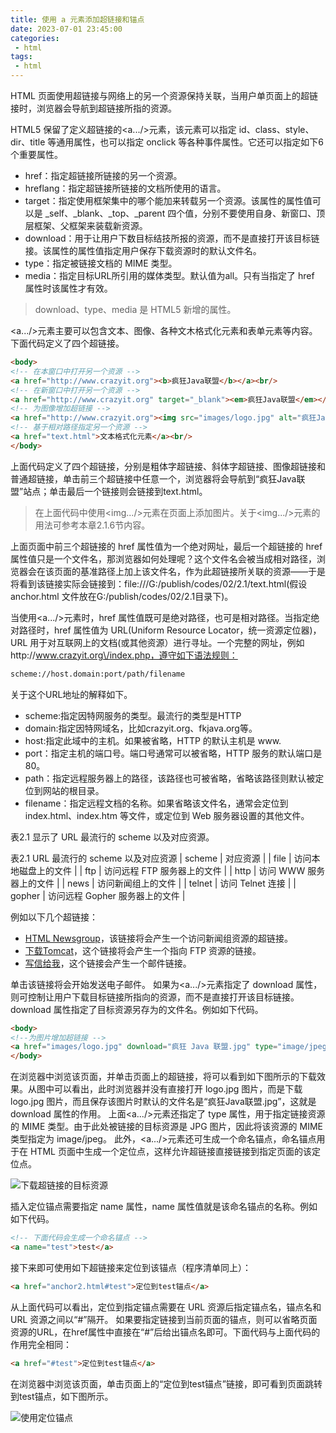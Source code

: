 ```yaml
---
title: 使用 a 元素添加超链接和锚点
date: 2023-07-01 23:45:00
categories:
 - html
tags:
 - html
---
```


HTML 页面使用超链接与网络上的另一个资源保持关联，当用户单页面上的超链接时，浏览器会导航到超链接所指的资源。

HTML5 保留了定义超链接的\<a...\/\>元素，该元素可以指定 id、class、style、dir、title 等通用属性，也可以指定 onclick 等各种事件属性。它还可以指定如下6个重要属性。

* href：指定超链接所链接的另一个资源。
* hreflang：指定超链接所链接的文档所使用的语言。
* target：指定使用框架集中的哪个能加来转载另一个资源。该属性的属性值可以是 _self、_blank、_top、_parent 四个值，分别不要使用自身、新窗口、顶层框架、父框架来装载新资源。
* download：用于让用户下数目标结技所报的资源，而不是直接打开该目标链接。该属性的属性值指定用户保存下载资源时的默认文件名。
* type：指定被链接文档的 MIME 类型。
* media：指定目标URL所引用的媒体类型。默认值为all。只有当指定了 href 属性时该属性才有效。

> download、type、media 是 HTML5 新增的属性。

\<a...\/\>元素主要可以包含文本、图像、各种文木格式化元素和表单元素等内容。下面代码定义了四个超链接。

```html
<body>
<!-- 在本窗口中打开另一个资源 -->
<a href="http://www.crazyit.org"><b>疯狂Java联盟</b></a><br/>
<!-- 在新窗口中打开另一个资源 -->
<a href="http://www.crazyit.org" target="_blank"><em>疯狂Java联盟</em></a><br />
<!-- 为图像增加超链接 -->
<a href="http://www.crazyit.org"><img src="images/logo.jpg" alt="疯狂Java 联盟"/></a><br />
<!-- 基于相对路径指定另一个资源 -->
<a href="text.html">文本格式化元素</a><br/>
</body>
```

上面代码定义了四个超链接，分别是粗体字超链接、斜体字超链接、图像超链接和普通超链接，单击前三个超链接中任意一个，浏览器将会导航到“疯狂Java联盟”站点；单击最后一个链接则会链接到text.html。

> 在上面代码中使用\<img...\/\>元素在页面上添加图片。关于\<img...\/\>元素的用法可参考本章2.1.6节内容。

上面页面中前三个超链接的 href 属性值为一个绝对网址，最后一个超链接的 href 属性值只是一个文件名，那浏览器如何处理呢？这个文件名会被当成相对路径，浏览器会在该页面的基准路径上加上该文件名，作为此超链接所关联的资源——于是将看到该链接实际会链接到：file:\/\/\/G:\/publish\/codes\/02\/2.1\/text.html(假设 anchor.html 文件放在G:\/publish\/codes\/02\/2.1目录下)。

当使用\<a...\/\>元素时，href 属性值既可是绝对路径，也可是相对路径。当指定绝对路径时，href 属性值为 URL(Uniform Resource Locator，统一资源定位器)，URL 用于对互联网上的文档(或其他资源）进行寻址。一个完整的网址，例如http:\/\/www.crazyit.org\/index.php，遵守如下语法规则：

```html
scheme://host.domain:port/path/filename
```

关于这个URL地址的解释如下。
* scheme:指定因特网服务的类型。最流行的类型是HTTP
* domain:指定因特网域名，比如crazyit.org、fkjava.org等。
* host:指定此域中的主机。如果被省略，HTTP 的默认主机是 www.
* port：指定主机的端口号。端口号通常可以被省略，HTTP 服务的默认端口是 80。
* path：指定远程服务器上的路径，该路径也可被省略，省略该路径则默认被定位到网站的根目录。
* filename：指定远程文档的名称。如果省略该文件名，通常会定位到 index.html、index.htm 等文件，或定位到 Web 服务器设置的其他文件。

表2.1 显示了 URL 最流行的 scheme 以及对应资源。

表2.1 URL 最流行的 scheme 以及对应资源
| scheme | 对应资源                      |
| file   | 访问本地磁盘上的文件           |
| ftp    | 访问远程 FTP 服务器上的文件    |
| http   | 访问 WWW 服务器上的文件        |
| news   | 访问新闻组上的文件             |
| telnet | 访问 Telnet 连接              |
| gopher | 访问远程 Gopher 服务器上的文件 |

例如以下几个超链接：
* <a href="news:yeeku.html">HTML Newsgroup</a>，该链接将会产生一个访问新闻组资源的超链接。
* <a href="ftp://www.crazyit.org/tomcat.rar">下载Tomcat</a>，这个链接将会产生一个指向 FTP 资源的链接。
* <a href="mailto:kongyeeku@163.com">写信给我</a >，这个链接会产生一个邮件链接。

单击该链接将会开始发送电子邮件。
如果为\<a...\/\>元素指定了 download 属性，则可控制让用户下载目标链接所指向的资源，而不是直接打开该目标链接。download 属性指定了目标资源另存为的文件名。例如如下代码。

```html
<body>
<!--为图片增加超链接 -->
<a href="images/logo.jpg" download="疯狂 Java 联盟.jpg" type="image/jpeg"><img src="images/logo.jpg" alt="疯狂Java联盟"/><br>
</body>
```

在浏览器中浏览该页面，并单击页面上的超链接，将可以看到如下图所示的下载效果。从图中可以看出，此时浏览器并没有直接打开 logo.jpg 图片，而是下载 logo.jpg 图片，而且保存该图片时默认的文件名是“疯狂Java联盟.jpg”，这就是 download 属性的作用。
上面\<a...\/\>元素还指定了 type 属性，用于指定链接资源的 MIME 类型。由于此处被链接的目标资源是 JPG 图片，因此将该资源的 MIME 类型指定为 image/jpeg。
此外，\<a...\/\>元素还可生成一个命名锚点，命名锚点用于在 HTML 页面中生成一个定位点，这样允许超链接直接链接到指定页面的该定位点。

![下载超链接的目标资源](/下载超链接的目标资源.png '下载超链接的目标资源')

插入定位锚点需要指定 name 属性，name 属性值就是该命名锚点的名称。例如如下代码。

```html
<!-- 下面代码会生成一个命名锚点 -->
<a name="test">test</a>
```

接下来即可使用如下超链接来定位到该锚点（程序清单同上）：

```html
<a href="anchor2.html#test">定位到test锚点</a>
```

从上面代码可以看出，定位到指定锚点需要在 URL 资源后指定锚点名，锚点名和 URL 资源之间以“#”隔开。
如果要指定链接到当前页面的锚点，则可以省略页面资源的URL，在href属性中直接在“#”后给出锚点名即可。下面代码与上面代码的作用完全相同：

```html
<a href="#test">定位到test锚点</a>
```

在浏览器中浏览该页面，单击页面上的“定位到test锚点”链接，即可看到页面跳转到test锚点，如下图所示。

![使用定位锚点](/使用定位锚点.png '使用定位锚点')